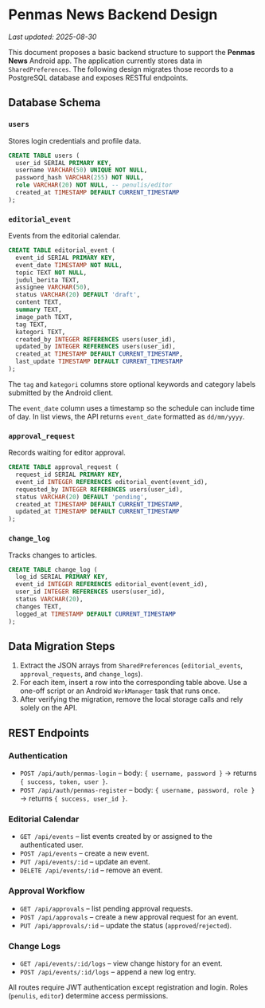 # Penmas News Backend Design
*Last updated: 2025-08-30*

This document proposes a basic backend structure to support the **Penmas News** Android app. The application currently stores data in `SharedPreferences`. The following design migrates those records to a PostgreSQL database and exposes RESTful endpoints.

## Database Schema

### `users`
Stores login credentials and profile data.

```sql
CREATE TABLE users (
  user_id SERIAL PRIMARY KEY,
  username VARCHAR(50) UNIQUE NOT NULL,
  password_hash VARCHAR(255) NOT NULL,
  role VARCHAR(20) NOT NULL, -- penulis/editor
  created_at TIMESTAMP DEFAULT CURRENT_TIMESTAMP
);
```

### `editorial_event`
Events from the editorial calendar.

```sql
CREATE TABLE editorial_event (
  event_id SERIAL PRIMARY KEY,
  event_date TIMESTAMP NOT NULL,
  topic TEXT NOT NULL,
  judul_berita TEXT,
  assignee VARCHAR(50),
  status VARCHAR(20) DEFAULT 'draft',
  content TEXT,
  summary TEXT,
  image_path TEXT,
  tag TEXT,
  kategori TEXT,
  created_by INTEGER REFERENCES users(user_id),
  updated_by INTEGER REFERENCES users(user_id),
  created_at TIMESTAMP DEFAULT CURRENT_TIMESTAMP,
  last_update TIMESTAMP DEFAULT CURRENT_TIMESTAMP
);
```

The `tag` and `kategori` columns store optional keywords and category labels
submitted by the Android client.

The `event_date` column uses a timestamp so the schedule can include time of day.
In list views, the API returns `event_date` formatted as `dd/mm/yyyy`.

### `approval_request`
Records waiting for editor approval.

```sql
CREATE TABLE approval_request (
  request_id SERIAL PRIMARY KEY,
  event_id INTEGER REFERENCES editorial_event(event_id),
  requested_by INTEGER REFERENCES users(user_id),
  status VARCHAR(20) DEFAULT 'pending',
  created_at TIMESTAMP DEFAULT CURRENT_TIMESTAMP,
  updated_at TIMESTAMP DEFAULT CURRENT_TIMESTAMP
);
```

### `change_log`
Tracks changes to articles.

```sql
CREATE TABLE change_log (
  log_id SERIAL PRIMARY KEY,
  event_id INTEGER REFERENCES editorial_event(event_id),
  user_id INTEGER REFERENCES users(user_id),
  status VARCHAR(20),
  changes TEXT,
  logged_at TIMESTAMP DEFAULT CURRENT_TIMESTAMP
);
```

## Data Migration Steps

1. Extract the JSON arrays from `SharedPreferences` (`editorial_events`, `approval_requests`, and `change_logs`).
2. For each item, insert a row into the corresponding table above. Use a one-off script or an Android `WorkManager` task that runs once.
3. After verifying the migration, remove the local storage calls and rely solely on the API.

## REST Endpoints

### Authentication
- `POST /api/auth/penmas-login` – body: `{ username, password }` → returns `{ success, token, user }`.
- `POST /api/auth/penmas-register` – body: `{ username, password, role }` → returns `{ success, user_id }`.

### Editorial Calendar
- `GET /api/events` – list events created by or assigned to the authenticated user.
- `POST /api/events` – create a new event.
- `PUT /api/events/:id` – update an event.
- `DELETE /api/events/:id` – remove an event.

### Approval Workflow
- `GET /api/approvals` – list pending approval requests.
- `POST /api/approvals` – create a new approval request for an event.
- `PUT /api/approvals/:id` – update the status (`approved`/`rejected`).

### Change Logs
- `GET /api/events/:id/logs` – view change history for an event.
- `POST /api/events/:id/logs` – append a new log entry.

All routes require JWT authentication except registration and login. Roles (`penulis`, `editor`) determine access permissions.

